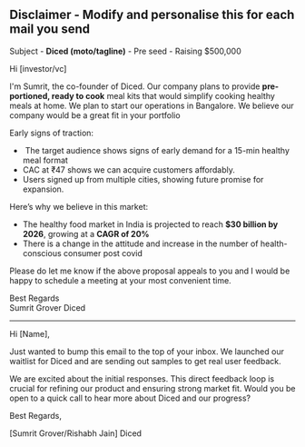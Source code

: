 ## Disclaimer - Modify and personalise this for each mail you send

Subject - **Diced (moto/tagline)** - Pre seed - Raising $500,000

Hi [investor/vc]

I'm Sumrit, the co-founder of Diced. Our company plans to provide **pre-portioned, ready to cook** meal kits that would simplify cooking healthy meals at home. We plan to start our operations in Bangalore. We believe our company would be a great fit in your portfolio

Early signs of traction:
-  The target audience shows signs of early demand for a 15-min healthy meal format
- CAC at ₹47 shows we can acquire customers affordably.
- Users signed up from multiple cities, showing future promise for expansion.

Here’s why we believe in this market:

- The healthy food market in India is projected to reach **$30 billion by 2026**, growing at a **CAGR of 20%** 
- There is a change in the attitude and increase in the number of health-conscious consumer post covid

Please do let me know if the above proposal appeals to you and I would be happy to schedule a meeting at your most convenient time.

Best Regards  
Sumrit Grover
Diced

---
Hi [Name],

Just wanted to bump this email to the top of your inbox. We launched our waitlist for Diced and are sending out samples to get real user feedback.

We are excited about the initial responses. This direct feedback loop is crucial for refining our product and ensuring strong market fit. Would you be open to a quick call to hear more about Diced and our progress?

Best Regards,

[Sumrit Grover/Rishabh Jain] Diced